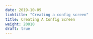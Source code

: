 ```yaml
---
date: 2019-10-09
linktitle: "Creating a config screen"
title: Creating A Config Screen
weight: 20010
draft: true
---
```

